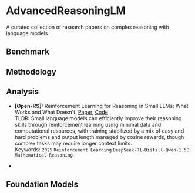 <!--
 * @Author: Zhenyu Wu
 * @Date: 2025-04-29 08:41:02
 * @LastEditTime: 2025-04-29 10:09:25
-->
# AdvancedReasoningLM
A curated collection of research papers on complex reasoning with language models.

## Benchmark

## Methodology

## Analysis
 - **[Open-RS]:** Reinforcement Learning for Reasoning in Small LLMs: What Works and What Doesn't. [Paper](https://arxiv.org/pdf/2503.16219), [Code](https://github.com/knoveleng/open-rs)<br>
    TLDR: Small language models can efficiently improve their reasoning skills through reinforcement learning using minimal data and computational resources, with training stabilized by a mix of easy and hard problems and output length managed by cosine rewards, though complex tasks may require longer context limits.<br>
    Keywords: `2025` `Reinforcement Learning` `DeepSeek-R1-Distill-Qwen-1.5B` `Mathematical Reasoning`

 - 

## Foundation Models
